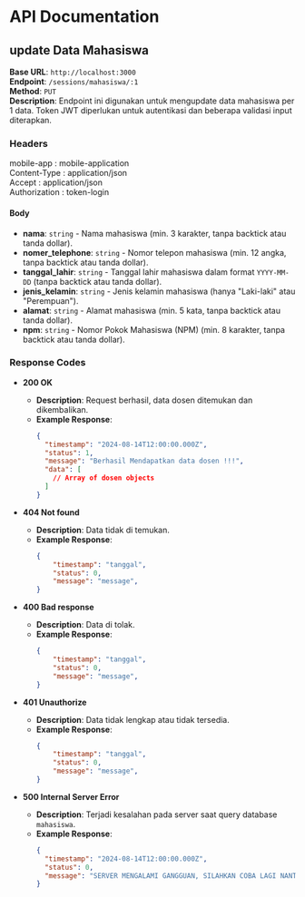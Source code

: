 # API Documentation

## update Data Mahasiswa

**Base URL**: `http://localhost:3000`  
**Endpoint**: `/sessions/mahasiswa/:1`  
**Method**: `PUT`  
**Description**: Endpoint ini digunakan untuk mengupdate data mahasiswa per 1 data. Token JWT diperlukan untuk autentikasi dan beberapa validasi input diterapkan.

### Headers

mobile-app : mobile-application  
Content-Type : application/json  
Accept : application/json  
Authorization : token-login

#### Body

- **nama**: `string` - Nama mahasiswa (min. 3 karakter, tanpa backtick atau tanda dollar).
- **nomer_telephone**: `string` - Nomor telepon mahasiswa (min. 12 angka, tanpa backtick atau tanda dollar).
- **tanggal_lahir**: `string` - Tanggal lahir mahasiswa dalam format `YYYY-MM-DD` (tanpa backtick atau tanda dollar).
- **jenis_kelamin**: `string` - Jenis kelamin mahasiswa (hanya "Laki-laki" atau "Perempuan").
- **alamat**: `string` - Alamat mahasiswa (min. 5 kata, tanpa backtick atau tanda dollar).
- **npm**: `string` - Nomor Pokok Mahasiswa (NPM) (min. 8 karakter, tanpa backtick atau tanda dollar).

### Response Codes

- **200 OK**
  - **Description**: Request berhasil, data dosen ditemukan dan dikembalikan.
  - **Example Response**:
    ```json
    {
      "timestamp": "2024-08-14T12:00:00.000Z",
      "status": 1,
      "message": "Berhasil Mendapatkan data dosen !!!",
      "data": [
        // Array of dosen objects
      ]
    }
    ```

- **404 Not found**
  - **Description**: Data tidak di temukan.
  - **Example Response**:
    ```json
    {
        "timestamp": "tanggal",
        "status": 0,
        "message": "message",
    }
    ```

- **400 Bad response**
  - **Description**: Data di tolak.
  - **Example Response**:
    ```json
    {
        "timestamp": "tanggal",
        "status": 0,
        "message": "message",
    }
    ```

- **401 Unauthorize**
  - **Description**: Data tidak lengkap atau tidak tersedia.
  - **Example Response**:
    ```json
    {
        "timestamp": "tanggal",
        "status": 0,
        "message": "message",
    }
    ```

- **500 Internal Server Error**
  - **Description**: Terjadi kesalahan pada server saat query database `mahasiswa`.
  - **Example Response**:
    ```json
    {
      "timestamp": "2024-08-14T12:00:00.000Z",
      "status": 0,
      "message": "SERVER MENGALAMI GANGGUAN, SILAHKAN COBA LAGI NANTI !!!"
    }
    ```